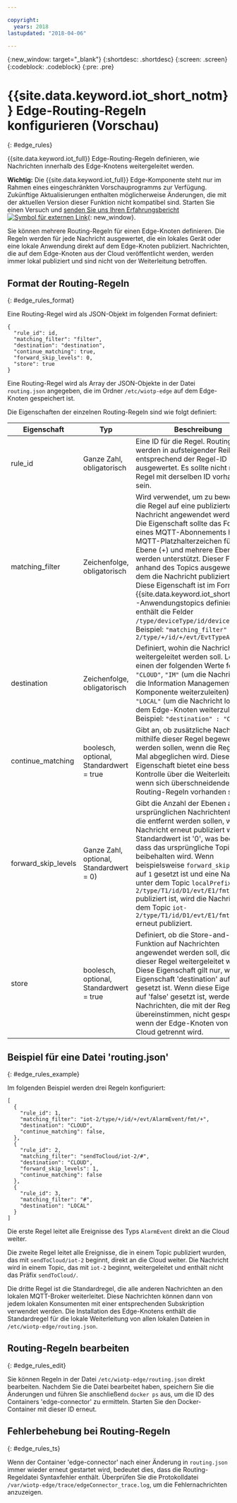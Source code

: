 ```yaml
---

copyright:
  years: 2018
lastupdated: "2018-04-06"

---
```


{:new_window: target="\_blank"}
{:shortdesc: .shortdesc}
{:screen: .screen}
{:codeblock: .codeblock}
{:pre: .pre}


# {{site.data.keyword.iot_short_notm}} Edge-Routing-Regeln konfigurieren (Vorschau)
{: #edge_rules}

{{site.data.keyword.iot_full}} Edge-Routing-Regeln definieren, wie Nachrichten innerhalb des Edge-Knotens weitergeleitet werden.

**Wichtig:** Die {{site.data.keyword.iot_full}} Edge-Komponente steht nur im Rahmen eines eingeschränkten Vorschauprogramms zur Verfügung. Zukünftige Aktualisierungen enthalten möglicherweise Änderungen, die mit der aktuellen Version dieser Funktion nicht kompatibel sind. Starten Sie einen Versuch und [senden Sie uns Ihren Erfahrungsbericht ![Symbol für externen Link](../../../icons/launch-glyph.svg)](https://developer.ibm.com/answers/smart-spaces/17/internet-of-things.html){: new_window}.

Sie können mehrere Routing-Regeln für einen Edge-Knoten definieren. Die Regeln werden für jede Nachricht ausgewertet, die ein lokales Gerät oder eine lokale Anwendung direkt auf dem Edge-Knoten publiziert. Nachrichten, die auf dem Edge-Knoten aus der Cloud veröffentlicht werden, werden immer lokal publiziert und sind nicht von der Weiterleitung betroffen.

## Format der Routing-Regeln
{: #edge_rules_format}

Eine Routing-Regel wird als JSON-Objekt im folgenden Format definiert:

```
{
  "rule_id": id,
  "matching_filter": "filter",
  "destination": "destination",
  "continue_matching": true,
  "forward_skip_levels": 0,
  "store": true
}
```

Eine Routing-Regel wird als Array der JSON-Objekte in der Datei `routing.json` angegeben, die im Ordner `/etc/wiotp-edge` auf dem Edge-Knoten gespeichert ist.

Die Eigenschaften der einzelnen Routing-Regeln sind wie folgt definiert:

Eigenschaft   | Typ     | Beschreibung       
------------- | -----------| -----------
rule_id | Ganze Zahl, obligatorisch | Eine ID für die Regel. Routing-Regeln werden in aufsteigender Reihenfolge entsprechend der Regel-ID ausgewertet. Es sollte nicht mehr als Regel mit derselben ID vorhanden sein.
matching_filter | Zeichenfolge, obligatorisch | Wird verwendet, um zu bewerten, ob die Regel auf eine publizierte Nachricht angewendet werden soll. Die Eigenschaft sollte das Format eines MQTT-Abonnements haben. MQTT-Platzhalterzeichen für eine Ebene (+) und mehrere Ebenen (#) werden unterstützt. Dieser Filter wird anhand des Topics ausgewertet, in dem die Nachricht publiziert wird. Diese Eigenschaft ist im Format des {{site.data.keyword.iot_short_notm}}-Anwendungstopics definiert und enthält die Felder `/type/deviceType/id/deviceId`. Beispiel: `"matching_filter" : "iot-2/type/+/id/+/evt/EvtTypeAlarm/#"`
destination | Zeichenfolge, obligatorisch | Definiert, wohin die Nachricht weitergeleitet werden soll. Legen Sie einen der folgenden Werte fest: `"CLOUD"`, `"IM"` (um die Nachricht an die Information Management-Komponente weiterzuleiten) oder `"LOCAL"` (um die Nachricht lokal auf dem Edge-Knoten weiterzuleiten). Beispiel: `"destination" : "CLOUD"`
continue_matching | boolesch, optional, Standardwert = true | Gibt an, ob zusätzliche Nachrichten mithilfe dieser Regel begewertet werden sollen, wenn die Regel ein Mal abgeglichen wird. Diese Eigenschaft bietet eine besser Kontrolle über die Weiterleitung, wenn sich überschneidende Routing-Regeln vorhanden sind.
forward_skip_levels | Ganze Zahl, optional, Standardwert = 0) | Gibt die Anzahl der Ebenen aus dem ursprünglichen Nachrichtentopic an, die entfernt werden sollen, wenn die Nachricht erneut publiziert wird. Der Standardwert ist '0', was bedeutet, dass das ursprüngliche Topic beibehalten wird. Wenn beispielsweise `forward_skip_levels` auf `1` gesetzt ist und eine Nachricht unter dem Topic `localPrefix/iot-2/type/T1/id/D1/evt/E1/fmt/json` publiziert ist, wird die Nachricht unter dem Topic `iot-2/type/T1/id/D1/evt/E1/fmt/json` erneut publiziert.
store | boolesch, optional, Standardwert = true | Definiert, ob die Store-and-forward-Funktion auf Nachrichten angewendet werden soll, die von dieser Regel weitergeleitet werden. Diese Eigenschaft gilt nur, wenn die Eigenschaft 'destination' auf `"CLOUD"` gesetzt ist. Wenn diese Eigenschaft auf 'false' gesetzt ist, werden Nachrichten, die mit der Regel übereinstimmen, nicht gespeichert, wenn der Edge-Knoten von der Cloud getrennt wird.

## Beispiel für eine Datei 'routing.json'
{: #edge_rules_example}

Im folgenden Beispiel werden drei Regeln konfiguriert:
```
[
  {
    "rule_id": 1,
    "matching_filter": "iot-2/type/+/id/+/evt/AlarmEvent/fmt/+",
    "destination": "CLOUD",
    "continue_matching": false,
  },
  {
    "rule_id": 2,
    "matching_filter": "sendToCloud/iot-2/#",
    "destination": "CLOUD",
    "forward_skip_levels": 1,
    "continue_matching": false
  },
  {
    "rule_id": 3,
    "matching_filter": "#",
    "destination": "LOCAL"
  }
]
```

Die erste Regel leitet alle Ereignisse des Typs `AlarmEvent` direkt an die Cloud weiter.

Die zweite Regel leitet alle Ereignisse, die in einem Topic publiziert wurden, das mit `sendToCloud/iot-2` beginnt, direkt an die Cloud weiter. Die Nachricht wird in einem Topic, das mit `iot-2` beginnt, weitergeleitet und enthält nicht das Präfix `sendToCloud/`.

Die dritte Regel ist die Standardregel, die alle anderen Nachrichten an den lokalen MQTT-Broker weiterleitet. Diese Nachrichten können dann von jedem lokalen Konsumenten mit einer entsprechenden Subskription verwendet werden. Die Installation des Edge-Knotens enthält die Standardregel für die lokale Weiterleitung von allen lokalen Dateien in `/etc/wiotp-edge/routing.json`.

## Routing-Regeln bearbeiten
{: #edge_rules_edit}

Sie können Regeln in der Datei `/etc/wiotp-edge/routing.json` direkt bearbeiten. Nachdem Sie die Datei bearbeitet haben, speichern Sie die Änderungen und führen Sie anschließend `docker ps` aus, um die ID des Containers 'edge-connector' zu ermitteln. Starten Sie den Docker-Container mit dieser ID erneut.

## Fehlerbehebung bei Routing-Regeln
{: #edge_rules_ts}

Wenn der Container 'edge-connector' nach einer Änderung in `routing.json` immer wieder erneut gestartet wird, bedeutet dies, dass die Routing-Regeldatei Syntaxfehler enthält. Überprüfen Sie die Protokolldatei `/var/wiotp-edge/trace/edgeConnector_trace.log`, um die Fehlernachrichten anzuzeigen.
